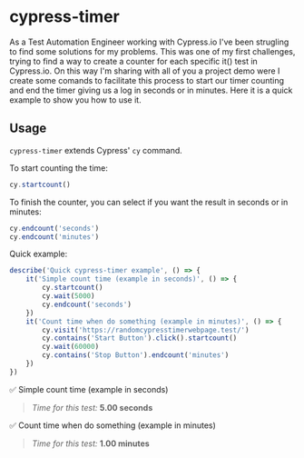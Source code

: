 # cypress-timer
As a Test Automation Engineer working with Cypress.io I've been strugling to find some solutions for my problems. 
This was one of my first challenges, trying to find a way to create a counter for each specific it() test in Cypress.io. On this way
I'm sharing with all of you a project demo were I create some comands to facilitate this process to start our timer counting and end the 
timer giving us a log in seconds or in minutes. Here it is a quick example to show you how to use it.


## Usage
`cypress-timer` extends Cypress' `cy` command.

To start counting the time:
```javascript
cy.startcount()
```
To finish the counter, you can select if you want the result in seconds or in minutes:
```javascript
cy.endcount('seconds')
cy.endcount('minutes')
```
Quick example:
```javascript
describe('Quick cypress-timer example', () => {
    it('Simple count time (example in seconds)', () => {
        cy.startcount()
        cy.wait(5000) 
        cy.endcount('seconds') 
    })
    it('Count time when do something (example in minutes)', () => {
        cy.visit('https://randomcypresstimerwebpage.test/')
        cy.contains('Start Button').click().startcount()
        cy.wait(60000)
        cy.contains('Stop Button').endcount('minutes')
    })
})
```
✅ Simple count time (example in seconds)
>_Time for this test:_ **5.00 seconds**

✅ Count time when do something (example in minutes)
>_Time for this test:_ **1.00 minutes**
